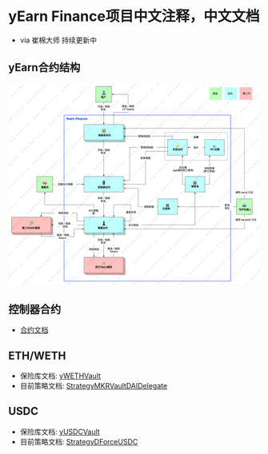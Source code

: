 # yEarn Finance项目中文注释，中文文档

- via 崔棉大师 持续更新中

## yEarn合约结构
![](./yearn-protocol-v0.06.png)

## 控制器合约

- [合约文档](./docs/Controller.md)

## ETH/WETH

- 保险库文档: [yWETHVault](./docs/yWETHVault.md)
- 目前策略文档: [StrategyMKRVaultDAIDelegate](./docs/StrategyMKRVaultDAIDelegate.md)


## USDC

- 保险库文档: [yUSDCVault](./docs/yUSDCVault.md)
- 目前策略文档: [StrategyDForceUSDC](./docs/StrategyDForceUSDC.md)

